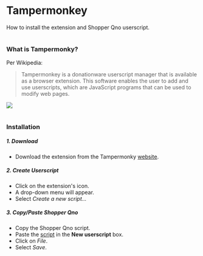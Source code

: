 # Tampermonkey  
How to install the extension and Shopper Qno userscript.

#  
### What is Tampermonky?

Per Wikipedia:  
> Tampermonkey is a donationware userscript manager that is available as a browser extension. This software enables the user to add and use userscripts, which are JavaScript programs that can be used to modify web pages.  


![](https://store-images.s-microsoft.com/image/apps.10787.13510798887630003.0dc21776-4747-4c50-963e-02725c86c2ec.d8639569-af71-4467-9973-ed793bb55c28?mode=scale&q=90&h=200&w=200&background=%23ffffff)

#
### Installation

##### 1. Download  
* Download the extension from the Tampermonky [website](https://www.tampermonkey.net/).  

##### 2. Create Userscript  
* Click on the extension's icon.    
* A drop-down menu will appear.  
* Select *Create a new script...*

##### 3. Copy/Paste Shopper Qno  
* Copy the Shopper Qno script.
* Paste the [script](https://raw.githubusercontent.com/gfcrbg/Cookbook/master/Tampermonkey/Shopper%20Qno.js) in the **New userscript** box.  
* Click on *File*.  
* Select *Save*.
